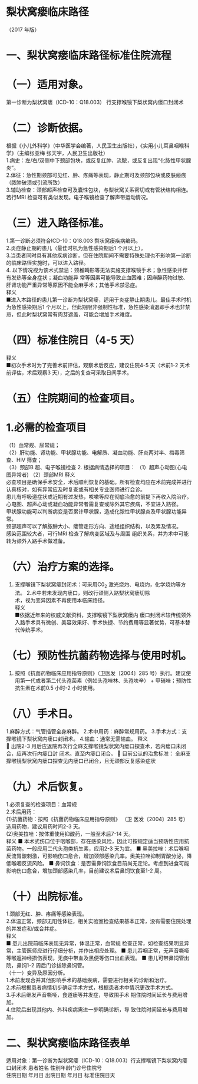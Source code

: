 # 梨状窝瘘临床路径  
（2017 年版）  
# 一、梨状窝瘘临床路径标准住院流程  
# （一）适用对象。  
第一诊断为梨状窝瘘（ICD-10：Q18.003） 行支撑喉镜下梨状窝内瘘口封闭术  
# （二）诊断依据。  
根据《小儿外科学》（中华医学会编著，人民卫生出版社），《实用小儿耳鼻咽喉科学》（主编张亚梅 张天宇，人民卫生出版社）  
1.病史：左/右/双侧中下颈部包块，或反复红肿、流脓，或反复出现“化脓性甲状腺炎”。  
2.体征：急性期颈部可见红、肿、疼痛等表现，静止期可及颈部包块或皮肤瘢痕（脓肿破溃或引流所致）  
3.辅助检查：颈部超声检查可及囊性包块，与梨状窝关系密切或有管状结构相连。若行MRI 检查可有类似发现。电子喉镜检查了解声带运动情况。  
# （三）进入路径标准。  
1.第一诊断必须符合ICD-10：Q18.003 梨状窝瘘疾病编码。  
2.炎症静止期的患儿（最佳时机为急性感染期后1 个月以上）。  
3.当患者同时具有其他疾病诊断，但在住院期间不需要特殊处理也不影响第一诊断的临床路径实施时，可以进入路径。  
4. 以下情况视为该术式禁忌：颈椎畸形等无法实施支撑喉镜手术；急性感染并伴有发热等全身症状；凝血功能异 常等因素可能导致止血困难；因麻醉药物过敏、肝肾功能严重异常等原因不能全麻手术；其他手术禁忌症。  
释义  
■进入本路径的患儿第一诊断为梨状窝瘘，适用于炎症静止期患儿。最佳手术时机为急性感染期后1 个月以上，但此期限非强制性标准，急性感染消退即手术也非禁忌，但此时梨状窝常有肉芽遮盖，可能会增加手术难度。  
# （四）标准住院日（4-5 天）  
释义  
■初次手术时为了完善术前评估，观察术后反应，建议住院4-5 天（术前1-2 天术前评估，术后观察3 天），之后的复查可采取日间手术。  
# （五）住院期间的检查项目。  
# 1.必需的检查项目  
（1）血常规、尿常规；  
（2）肝功能、肾功能、甲状腺功能、电解质、凝血功能、肝炎两对半、梅毒筛查、HIV 筛查；  
（3）颈部B 超、电子喉镜检查 2. 根据病情选择的项目： （1）超声心动图(心电图异常者) （2）颈部MRI 释义  
必查项目是确保手术安全，术后顺利恢复的基础。所有检查均应在术前完成并进行认真核对，如有异常应及时复查或有相关专业医师进行会诊。  
患儿有呼吸道症状或近期有过发热，咳嗽等应在彻底治愈的前提下再收入院治疗。  
心电图、超声心动或凝血功能异常者需复查或除外其它疾病，不宜进入路径。  
甲状腺功能可以判断病变是否累计甲状腺，造成化脓性甲状腺炎及甲状腺功能异常。  
颈部超声可以了解脓肿大小、瘘管走形方向、途经组织结构，以及累及情况。  
感染范围较大者，可行MRI 检查了解病变区域及与周围 组织关系，并为术中可能转为颈外入路手术做准备。  
# （六）治疗方案的选择。  
1. 支撑喉镜下梨状窝瘘封闭术：可采用$\mathrm{C0_{2}}$ 激光烧灼、电烧灼，化学烧灼等方法。 2.术中若未发现内瘘口，则改行颈侧入路梨状窝瘘切除  
术，视为变异因素不再使用本临床路径。  
释义  
■依据近年来的权威文献资料，支撑喉镜下梨状窝瘘内 瘘口封闭术较传统颈外入路手术具有微创、美容效果好、手术快捷、节约费用等显著优势，可基本替代传统手术。  
# （七）预防性抗菌药物选择与使用时机。  
1. 按照《抗菌药物临床应用指导原则》（卫医发〔2004〕285 号）执行。建议使用第一代或者第二代头孢菌素（例如头孢唑林、头孢呋辛） $+$ 甲硝唑；预防性抗生素在术前0.5 小时-2 小时使用。  
# （八）手术日。  
1.麻醉方式：气管插管全身麻醉。 2.术中用药：麻醉常规用药。 3.手术方式：支撑喉镜下梨状窝内瘘口封闭术。 4.输血：通常无需输血。 释义  
 出院2-3 月后应返院再次行全麻支撑喉镜梨状窝内瘘口探查术，若内瘘口未闭合，应再次行内瘘口封 闭术。直至内瘘口闭合。  目前公认的治愈标准： 全麻支撑喉镜梨状窝内瘘口探查见内瘘口已闭合，且无颈部反复感染症状  
# （九）术后恢复。  
1.必须复查的检查项目：血常规  
2.术后用药：  
(1)抗菌药物：按照《抗菌药物临床应用指导原则》 （卫 医发〔2004〕285 号）选用药物，建议用药时间2-3 天。  
(2)奥美拉唑：按体重使用抑酸药，一般至术后7-14 天。  
释义 ■ 本术式伤口位于咽喉部，存在感染风险，因此可按规定适当预防性应用抗菌药物。一般应用二代头孢类抗生素，应用2-3 天为宜。 ■ 奥美拉唑：术后喉咽反流胃酸刺激，可影响伤口愈合，增加颈部感染几率。奥美拉唑抑制胃酸分泌，降低喉咽反流风险。 ■ 鼻饲饮食：是否需鼻饲饮食目前尚无定论。考虑到进食可能影响伤口愈合，增加颈部感染几率，目前建议术后鼻饲饮食至1-2 周。  
# （十）出院标准。  
1.颈部无红、肿、疼痛等感染表现。  
2.体温正常，颈部无阳性体征，相关实验室检查结果基本正常，没有需要住院处理的并发症和/或合并症。  
释义  
■   患儿出院前临床表现无异常，体温正常，血常规 检查正常，如检查结果明显异常，主管医师应进行仔细分析，并作出相应处理。 ■ 患儿吞咽正常，无声音嘶哑等喉返神经损伤表现，无痰中带血及黑便等伤口出血表现。 ■ 患儿可带鼻饲管出院，鼻饲1-2 周后门诊拔除鼻饲管。  
（十一）变异及原因分析。  
1.术前发现合并其他影响手术的基础疾病，需要进行相关的诊断和治疗。  
2.术前根据患者病情初步确定手术方式，根据患者术中情况更改手术方式。  
3.手术后继发声音嘶哑，食道瘘等并发症，导致围手术 期住院时间延长与费用增加。  
4.住院后出现其他内、外科疾病需进一步明确诊断，导 致住院时间延长与费用增加。  
# 二、梨状窝瘘临床路径表单  
适用对象：第一诊断为梨状窝瘘（ICD-10：Q18.003）行支撑喉镜下梨状窝内瘘口封闭术  患者姓名  性别年龄门诊号住院号  
住院日期  年月日   出院日期  年月日  标准住院日天  
